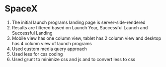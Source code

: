 # SpaceX

1. The initial launch programs landing page is server-side-rendered
2. Results are filtered based on Launch Year, Successful Launch and Successful Landing
3. Mobile view has one column view, tablet has 2 column view and desktop has 4 column view of launch programs
4. Used custom media query approach
5. Used less for css coding
6. Used grunt to minimize css and js and to convert less to css
